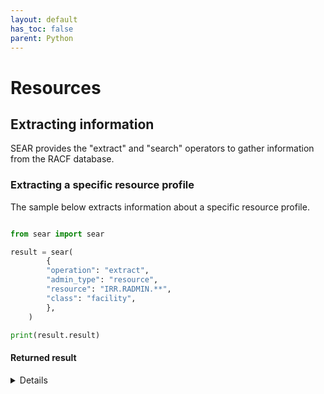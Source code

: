 ```yaml
---
layout: default
has_toc: false
parent: Python
---
```



# Resources

## Extracting information

SEAR provides the "extract" and "search" operators to gather information from the RACF database.

### Extracting a specific resource profile

The sample below extracts information about a specific resource profile.

```python

from sear import sear

result = sear(
        {
        "operation": "extract",
        "admin_type": "resource",
        "resource": "IRR.RADMIN.**",
        "class": "facility",
        },
    )

print(result.result)
```

#### Returned result

<details>

```python
{
  "profile": {
    "base": {
      "base:alter_access_count": 0,
      "base:auditing": "FAILURES(READ)",
      "base:control_access_count": 0,
      "base:create_date": "12/20/23",
      "base:global_auditing": "NONE",
      "base:last_change_date": "12/20/23",
      "base:last_reference_date": "12/20/23",
      "base:level": "0",
      "base:owner": "ESWIFT",
      "base:read_access_count": 0,
      "base:universal_access": "READ",
      "base:update_access_count": 0,
      "base:warn_on_insufficient_access": false
    }
  },
  "return_codes": {
    "racf_reason_code": 0,
    "racf_return_code": 0,
    "saf_return_code": 0,
    "sear_return_code": 0
  }
}
```

### Searching for resource profiles

The sample below gets all general resource profiles that start with "IRR" in the facility class. It will return a list of resource profiles, to get metadata on them you will have to run the extract operation on every single resource profile in the list.

```python

from sear import sear

result = sear(
    {
    "operation": "search",
    "admin_type": "resource",
    "class": "facility",
    "resource_filter": "IRR",
    },
)

print(result.result)
```

## Updating resource profiles

SEAR provides 3 main operators for updating the RACF database, "add", "alter", and "delete".

### Creating a new resource profile

The sample below creates a resource profile called "IRR.RADMIN.**" in the facility class with a UACC of NONE and the owner set to the "eswift" RACF userid.

```python

from sear import sear

result = sear(
    {
    "operation": "add",
    "admin_type": "resource",
    "resource": "IRR.RADMIN.**",
    "class": "facility",
    "traits": {
        "base:universal_access": "None",
        "base:owner": "SECADM",
    },
    },
)

print(result.result)
```

### Altering a resource profile

The sample below sets SECADM as the owner of the "IRR.RADMIN.**" resource profile in the facility class and sets UACC to "read"

```python

from sear import sear

result = sear(
    {
    "operation": "alter",
    "admin_type": "resource",
    "resource": "IRR.RADMIN.**",
    "class": "facility",
    "traits": {
        "base:universal_access": "Read",
        "base:owner": "SECADM",
    },
    }
)

print(result.result)
```

### Deleting a resource profile

The sample below deletes the "IRR.RADMIN.**" resource profile in the facility class.

```python

from sear import sear

result = sear(
    {
    "operation": "delete",
    "admin_type": "resource",
    "resource": "IRR.RADMIN.**",
    "class": "facility",
    },
)

print(result.result)
```
